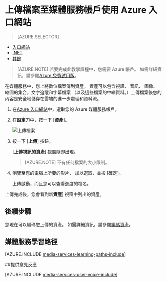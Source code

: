 <properties
    pageTitle=" 上傳檔案至媒體服務帳戶使用 Azure 入口網站 |Microsoft Azure"
    description="本教學課程中會引導您完成步驟的上傳檔案至媒體服務帳戶使用 Azure 入口網站"
    services="media-services"
    documentationCenter=""
    authors="Juliako"
    manager="erikre"
    editor=""/>

<tags
    ms.service="media-services"
    ms.workload="media"
    ms.tgt_pltfrm="na"
    ms.devlang="na"
    ms.topic="get-started-article"
    ms.date="10/14/2016"
    ms.author="juliako"/>


# <a name="upload-files-into-a-media-services-account-using-the-azure-portal"></a>上傳檔案至媒體服務帳戶使用 Azure 入口網站 

> [AZURE.SELECTOR]
- [入口網站](media-services-portal-upload-files.md)
- [.NET](media-services-dotnet-upload-files.md)
- [其餘](media-services-rest-upload-files.md)

> [AZURE.NOTE] 若要完成此教學課程中，您需要 Azure 帳戶。 如需詳細資訊，請參閱[Azure 免費試用版](https://azure.microsoft.com/pricing/free-trial/)。 

在媒體服務中，您上將數位檔案傳到資產。 資產可以包含視訊、 音訊、 圖像、 縮圖的集合，文字追蹤和字幕檔案 （以及這些檔案的中繼資料。）上傳檔案後您的內容是安全地儲存在雲端的進一步處理和資料流。
 
1. 在[Azure 入口網站](https://portal.azure.com/)中，選取您的 Azure 媒體服務帳戶。

2. 在**設定**刀中，按一下 [**資產**]。

    ![上傳檔案](./media/media-services-portal-vod-get-started/media-services-upload.png)

3. 按一下 [**上傳**] 按鈕。

    [**上傳視訊的資產**] 視窗隨即出現。

    >[AZURE.NOTE] 不有任何檔案的大小限制。
    
4. 瀏覽至您的電腦上所要的影片、 加以選取，並按 [確定]。  

    上傳啟動，而且您可以查看進度的檔名。  

上傳完成後，您會看到新**資產**] 視窗中列出的資產。 


## <a name="next-steps"></a>後續步驟

您現在可以編碼您上傳的資產。 如需詳細資訊，請參閱[編碼資產](media-services-portal-encode.md)。

## <a name="media-services-learning-paths"></a>媒體服務學習路徑

[AZURE.INCLUDE [media-services-learning-paths-include](../../includes/media-services-learning-paths-include.md)]

##<a name="provide-feedback"></a>提供意見反應

[AZURE.INCLUDE [media-services-user-voice-include](../../includes/media-services-user-voice-include.md)]


